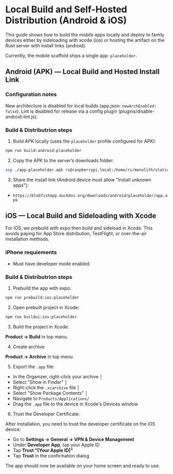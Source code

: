 # Local Build and Self-Hosted Distribution (Android & iOS)

This guide shows how to build the mobile apps locally and deploy to family devices either by sideloading with xcode (ios) or hosting the artifact on the Rust server with install links (android).

Currently, the mobile scaffold ships a single app: `placeholder`.

## Android (APK) — Local Build and Hosted Install Link

### Configuration notes

New architecture is disabled for local builds (app.json: `newArchEnabled: false`). Lint is disabled for release via a config plugin (plugins/disable-android-lint.js).

### Build & Distributrion steps

1. Build APK locally (uses the `placeholder` profile configured for APK):

```bash
npm run build:android:placeholder
```

2. Copy the APK to the server’s downloads folder:

```bash
scp ./app-placeholder.apk rs@raspberrypi.local:/home/rs/monolith/static/downloads/android/placeholder/app.apk
```

3. Share the install link (Android device must allow "Install unknown apps"):

- `https://blobfishapp.duckdns.org/downloads/android/placeholder/app.apk`

## iOS — Local Build and Sideloading with Xcode

For iOS, we prebuild with expo then build and sideload in Xcode. This avoids paying for App Store distribution, TestFlight, or over-the-air installation methods.

### iPhone requiements

- Must have developer mode enabled.

### Build & Distributrion steps

1. Prebuild the app with expo:

```bash
npm run prebuild:ios:placeholder
```

2. Open prebuilt project in Xcode:

```bash
npm run buildui:ios:placeholder
```

3. Build the project in Xcode:

**Product -> Build** in top menu.

4. Create archive:

**Product -> Archive** in top menu.

5. Export the `.app` file:

- In the Organizer, right-click your archive │
- Select "Show in Finder" │
- Right-click the `.xcarchive` file │
- Select "Show Package Contents" │
- Navigate to `Products/Applications/`
- Drag the `.app` file to the device in Xcode's Devices window

6. Trust the Developer Certificate:

After installation, you need to trust the developer certificate on the iOS device:

- Go to **Settings → General → VPN & Device Management**
- Under **Developer App**, tap your Apple ID
- Tap **Trust "[Your Apple ID]"**
- Tap **Trust** in the confirmation dialog

The app should now be available on your home screen and ready to use.
